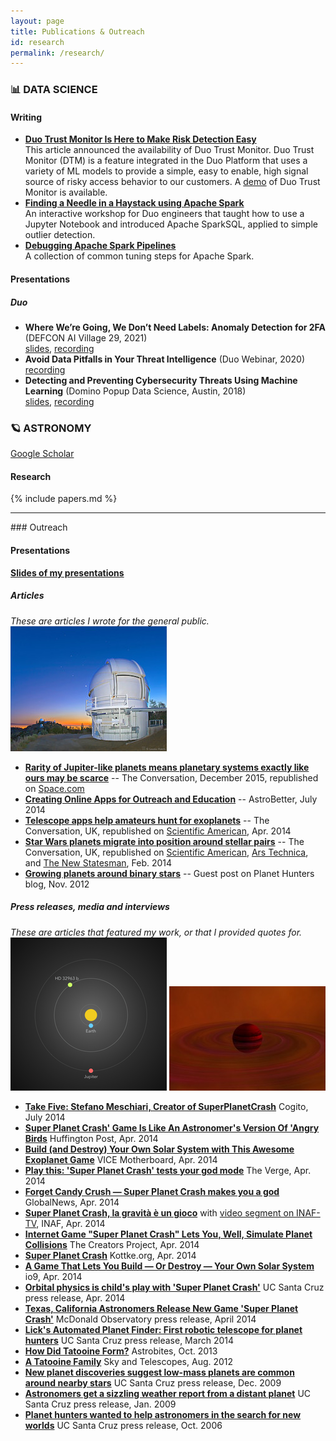 ```yaml
---
layout: page
title: Publications & Outreach
id: research
permalink: /research/
---
```

<h3 class="ui horizontal divider header">
  📊 DATA SCIENCE
</h3>

#### Writing
* **[Duo Trust Monitor Is Here to Make Risk Detection Easy](https://duo.com/blog/duo-trust-monitor-is-here-to-make-risk-detection-easy)**<br>This article announced the availability of Duo Trust Monitor. Duo Trust Monitor (DTM) is a feature integrated in the Duo Platform that uses a variety of ML models to provide a simple, easy to enable, high signal source of risky access behavior to our customers. A [demo](https://demo.duo.com/trust-monitor) of Duo Trust Monitor is available.
* **[Finding a Needle in a Haystack using Apache Spark](https://github.com/stefano-meschiari/spark_workshop)**<br>
  An interactive workshop for Duo engineers that taught how to use a Jupyter Notebook and introduced Apache SparkSQL, applied to simple outlier detection.
* **[Debugging Apache Spark Pipelines](https://duo.com/labs/tech-notes/debugging-apache-spark-pipelines)**<br>
  A collection of common tuning steps for Apache Spark.

#### Presentations
##### Duo
* **Where We’re Going, We Don’t Need Labels: Anomaly Detection for 2FA** (DEFCON AI Village 29, 2021)<br>
  [slides](https://speakerdeck.com/exostefanom/where-were-going-we-dont-need-labels-anomaly-detection-for-2fa?slide=2),
  [recording](https://www.youtube.com/watch?v=Kh9cKJGA5DM)
* **Avoid Data Pitfalls in Your Threat Intelligence** (Duo Webinar, 2020)<br>
  [recording](https://duo.com/resources/videos/avoid-data-pitfalls-in-your-threat-intelligence)
* **Detecting and Preventing Cybersecurity Threats Using Machine Learning** (Domino Popup Data Science, Austin, 2018)<br>
  [slides](https://speakerdeck.com/exostefanom/detecting-and-preventing-cybersecurity-threats), [recording](https://dominodatalab.wistia.com/medias/eb6ga6kxee)

<div class="ui hidden divider"></div>

<h3 class="ui horizontal divider header">
  🪐 ASTRONOMY
</h3>

<a href="https://scholar.google.com/citations?user=r_wjpacAAAAJ&hl=en" class="ui button float-right">Google Scholar</a>

#### Research
{% include papers.md %}

<hr>
### Outreach

#### Presentations

**[Slides of my presentations](https://speakerdeck.com/exostefanom/)**

##### **Articles**
_These are articles I wrote for the general public._
<img src="/img/apf.jpg">

* **[Rarity of Jupiter-like planets means planetary systems exactly like ours may be scarce](http://theconversation.com/rarity-of-jupiter-like-planets-means-planetary-systems-exactly-like-ours-may-be-scarce-52116)** -- The Conversation, December 2015, republished on [Space.com](http://www.space.com/31409-look-for-jupiters-to-find-solar-systems-like-ours.html)
* **[Creating Online Apps for Outreach and Education](http://www.astrobetter.com/creating-online-apps-for-outreach-and-education/)** -- AstroBetter, July 2014
*   **[Telescope apps help amateurs hunt for exoplanets](https://theconversation.com/telescope-apps-help-amateurs-hunt-for-exoplanets-24925)** -- The Conversation, UK, republished on [Scientific American](http://www.scientificamerican.com/article/telescope-apps-help-amateurs-hunt-for-exoplanets/), Apr. 2014
*   **[Star Wars planets migrate into position around stellar pairs](https://theconversation.com/star-wars-planets-migrate-into-position-around-stellar-pairs-22663)** -- The Conversation, UK, republished on [Scientific American](http://www.scientificamerican.com/article/star-wars-planets-migrate-into-position-around-stellar-pairs/), [Ars Technica](http://arstechnica.com/science/2014/02/star-wars-planets-migrate-into-position-around-stellar-pairs/), and [The New Statesman](http://www.newstatesman.com/sci-tech/2014/02/star-wars-planets-migrate-position-around-stellar-pairs), Feb. 2014
*   **[Growing planets around binary stars](http://blog.planethunters.org/2012/11/06/growing-planets-around-binary-stars/)** -- Guest post on Planet Hunters blog, Nov. 2012


##### **Press releases, media and interviews**
_These are articles that featured my work, or that I provided quotes for._
<img src="/img/hd32963.png">
<img src="/img/giant.png">

*   **[Take Five: Stefano Meschiari, Creator of SuperPlanetCrash](https://cogito.cty.jhu.edu/42545/take-five-stefano-meschiari-creator-of-superplanetcrash/)** Cogito, July 2014
*   **[Super Planet Crash' Game Is Like An Astronomer's Version Of 'Angry Birds](http://www.huffingtonpost.com/2014/04/10/super-planet-crash-game_n_5120708.html?utm_hp_ref=science)** Huffington Post, Apr. 2014
*   **[Build (and Destroy) Your Own Solar System with This Awesome Exoplanet Game](http://motherboard.vice.com/read/build-and-destroy-your-own-solar-system-with-this-awesome-exoplanet-game)** VICE Motherboard, Apr. 2014
*   **[Play this: 'Super Planet Crash' tests your god mode](http://www.theverge.com/2014/4/15/5616400/stefano-meschiari-university-of-texas-free-online-solar-system-simulation)** The Verge, Apr. 2014
*   [**Forget Candy Crush — Super Planet Crash makes you a god**](http://globalnews.ca/news/1257518/forget-candy-crush-super-planet-crush-makes-you-a-god/) GlobalNews, Apr. 2014
*   [**Super Planet Crash, la gravità è un gioco**](http://www.media.inaf.it/2014/04/24/super-planet-crash/) with [video segment on INAF-TV](https://www.youtube.com/watch?v=Jvb-4RnSo0Y&feature=youtu.be&a), INAF, Apr. 2014
*   [**Internet Game "Super Planet Crash" Lets You, Well, Simulate Planet Collisions**](http://thecreatorsproject.vice.com/blog/internet-game-super-planet-crash-lets-you-well-simulate-planet-collisions) The Creators Project, Apr. 2014
*   [**Super Planet Crash**](http://kottke.org/14/04/super-planet-crash) Kottke.org, Apr. 2014
*   [**A Game That Lets You Build — Or Destroy — Your Own Solar System**](http://io9.com/a-game-that-lets-you-build-or-destroy-your-own-sola-1560740605) io9, Apr. 2014
*   **[Orbital physics is child's play with 'Super Planet Crash'](http://news.ucsc.edu/2014/04/systemic-console.html)** UC Santa Cruz press release, Apr. 2014
*   **[Texas, California Astronomers Release New Game 'Super Planet Crash'](http://news.ucsc.edu/2014/03/apf-telescope.html)** McDonald Observatory press release, April 2014
*   **[Lick's Automated Planet Finder: First robotic telescope for planet hunters](http://news.ucsc.edu/2014/03/apf-telescope.html)** UC Santa Cruz press release, March 2014
*   **[How Did Tatooine Form?](http://astrobites.org/2013/10/07/how-did-tatooine-form/)** Astrobites, Oct. 2013
*   **[A Tatooine Family](http://www.skyandtelescope.com/astronomy-news/a-tatooine-family/)** Sky and Telescopes, Aug. 2012
*   **[New planet discoveries suggest low-mass planets are common around nearby stars](http://news.ucsc.edu/2009/12/3439.html)** UC Santa Cruz press release, Dec. 2009
*   **[Astronomers get a sizzling weather report from a distant planet](http://news.ucsc.edu/2009/01/2703.html)** UC Santa Cruz press release, Jan. 2009
*   **[Planet hunters wanted to help astronomers in the search for new worlds](http://news.ucsc.edu/2006/10/958.html)** UC Santa Cruz press release, Oct. 2006

